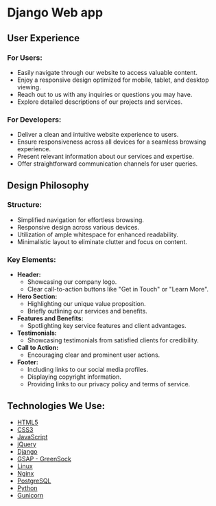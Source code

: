 


# Django Web app
## User Experience

### For Users:
- Easily navigate through our website to access valuable content.
- Enjoy a responsive design optimized for mobile, tablet, and desktop viewing.
- Reach out to us with any inquiries or questions you may have.
- Explore detailed descriptions of our projects and services.

### For Developers:
- Deliver a clean and intuitive website experience to users.
- Ensure responsiveness across all devices for a seamless browsing experience.
- Present relevant information about our services and expertise.
- Offer straightforward communication channels for user queries.

## Design Philosophy

### Structure:
- Simplified navigation for effortless browsing.
- Responsive design across various devices.
- Utilization of ample whitespace for enhanced readability.
- Minimalistic layout to eliminate clutter and focus on content.

### Key Elements:
- **Header:**
  - Showcasing our company logo.
  - Clear call-to-action buttons like "Get in Touch" or "Learn More".
- **Hero Section:**
  - Highlighting our unique value proposition.
  - Briefly outlining our services and benefits.
- **Features and Benefits:**
  - Spotlighting key service features and client advantages.
- **Testimonials:**
  - Showcasing testimonials from satisfied clients for credibility.
- **Call to Action:**
  - Encouraging clear and prominent user actions.
- **Footer:**
  - Including links to our social media profiles.
  - Displaying copyright information.
  - Providing links to our privacy policy and terms of service.

## Technologies We Use:
- [HTML5](https://www.w3.org/TR/html52/)
- [CSS3](https://www.w3.org/Style/CSS/Overview.en.html)
- [JavaScript](https://www.javascript.com/)
- [jQuery](https://jquery.com/)
- [Django](https://www.djangoproject.com/)
- [GSAP - GreenSock](https://greensock.com/gsap/)
- [Linux](https://www.linux.org/)
- [Nginx](https://www.nginx.com/)
- [PostgreSQL](https://www.postgresql.org/)
- [Python](https://www.python.org/)
- [Gunicorn](https://gunicorn.org/)


